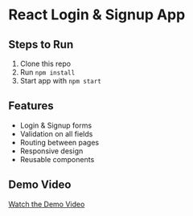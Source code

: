 # React Login & Signup App

## Steps to Run
1. Clone this repo
2. Run `npm install`
3. Start app with `npm start`

## Features
- Login & Signup forms
- Validation on all fields
- Routing between pages
- Responsive design
- Reusable components


## Demo Video
[Watch the Demo Video](https://drive.google.com/file/d/1ROm7rlMLwayO9TDGh8tJrqEvq8V1mPmG/view?usp=sharing)
